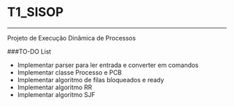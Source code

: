 # T1_SISOP
---
Projeto de Execução Dinâmica de Processos

###TO-DO List
- Implementar parser para ler entrada e converter em comandos
- Implementar classe Processo e PCB
- Implementar algoritmo de filas bloqueados e ready
- Implementar algoritmo RR
- Implementar algoritmo SJF 